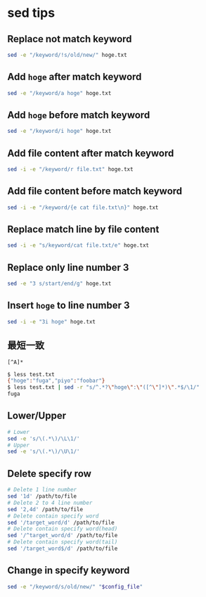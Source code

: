 # sed tips

## Replace not match keyword

```bash
sed -e "/keyword/!s/old/new/" hoge.txt
```

## Add `hoge` after match keyword

```bash
sed -e "/keyword/a hoge" hoge.txt
```

## Add `hoge` before match keyword

```bash
sed -e "/keyword/i hoge" hoge.txt
```

## Add file content after match keyword

```bash
sed -i -e "/keyword/r file.txt" hoge.txt
```

## Add file content before match keyword

```bash
sed -i -e "/keyword/{e cat file.txt\n}" hoge.txt
```

## Replace match line by file content

```bash
sed -i -e "s/keyword/cat file.txt/e" hoge.txt
```

## Replace only line number 3

```bash
sed -e "3 s/start/end/g" hoge.txt
```

## Insert `hoge` to line number 3

```bash
sed -i -e "3i hoge" hoge.txt
```

## 最短一致

`[^A]*`

```bash
$ less test.txt
{"hoge":"fuga","piyo":"foobar"}
$ less test.txt | sed -r "s/^.*?\"hoge\":\"([^\"]*)\".*$/\1/"
fuga
```

## Lower/Upper

```bash
# Lower
sed -e 's/\(.*\)/\L\1/'
# Upper
sed -e 's/\(.*\)/\U\1/'
```

## Delete specify row

```bash
# Delete 1 line number
sed '1d' /path/to/file
# Delete 2 to 4 line number
sed '2,4d' /path/to/file
# Delete contain specify word
sed '/target_word/d' /path/to/file
# Delete contain specify word(head)
sed '/^target_word/d' /path/to/file
# Delete contain specify word(tail)
sed '/target_word$/d' /path/to/file
```

## Change in specify keyword

```bash
sed -e "/keyword/s/old/new/" "$config_file"
```
